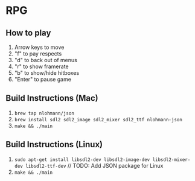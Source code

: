 # RPG

## How to play
1. Arrow keys to move
2. "f" to pay respects
3. "d" to back out of menus
4. "r" to show framerate
5. "b" to show/hide hitboxes
6. "Enter" to pause game

## Build Instructions (Mac)

1. `brew tap nlohmann/json`
2. `brew install sdl2 sdl2_image sdl2_mixer sdl2_ttf nlohmann-json`
3. `make && ./main`

## Build Instructions (Linux)

1. `sudo apt-get install libsdl2-dev libsdl2-image-dev libsdl2-mixer-dev libsdl2-ttf-dev` // TODO: Add JSON package for Linux
2. `make && ./main`
